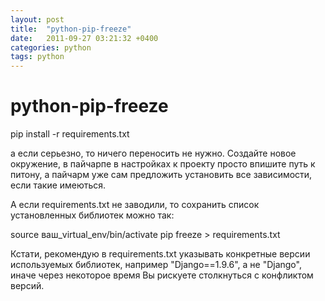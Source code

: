 ```yaml
---
layout: post
title:  "python-pip-freeze"
date:   2011-09-27 03:21:32 +0400
categories: python
tags: python
---
```


# python-pip-freeze
pip install -r requirements.txt

а если серьезно, то ничего переносить не нужно. Создайте новое окружение, в пайчарпе в настройках к проекту просто впишите путь к питону, а пайчарм уже сам предложить установить все зависимости, если такие имеються.

	

А если requirements.txt не заводили, то сохранить список установленных библиотек можно так:

source ваш_virtual_env/bin/activate
pip freeze > requirements.txt

Кстати, рекомендую в requirements.txt указывать конкретные версии используемых библиотек, например "Django==1.9.6", а не "Django", иначе через некоторое время Вы рискуете столкнуться с конфликтом версий.
